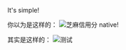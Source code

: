 It's simple!

你以为是这样的：
![芝麻信用分](http://7xtdan.com2.z0.glb.clouddn.com/image/blog/zhifubao.jpg)
native!

其实是这样的：
![测试](http://7xtdan.com2.z0.glb.clouddn.com/image/blog/simple_credit_score_dashboard.png)

